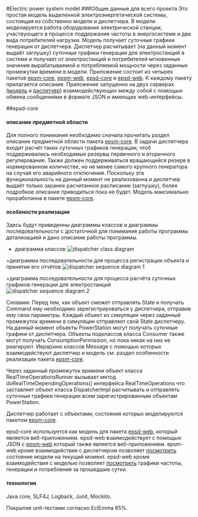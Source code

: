 #Electric power system model
###Общие данные для всего проекта
Это простая модель выделенной электроэнергетической системы, состоящая из собственно модели и диспетчера. В модели моделируется работа оборудования электрической станции, участвующего в процессе поддержания частоты в энергосистеме и два вида потребителей нагрузки. Модель получает суточные графики генерации от диспетчера. Диспетчер расчитывает (на данный момент выдаёт заглушку) суточные графики генерации для электростанций в системе и получает от электростанций и потребителей мгновенные значения вырабатываемой и потребляемой мощности через заданные промежутки времени в модели. Приложение состоит из четырех пакетов [epsm-core](https://github.com/epsm/epsm-core), [epsm-web](https://github.com/epsm/epsm-web), [epsd-core](https://github.com/epsm/epsd-core) и [epsd-web](https://github.com/epsm/epsd-web). К каждому пакету прилагается описание. Приложение запущенно на двух серверах ([модель](http://model-epsm.rhcloud.com/) и [диспетчер](http://dispatcher-epsm.rhcloud.com/app/history)) взаимодействующих между собой с помощью обмена сообщениями в формате JSON и имеющих web-интерфейсы.

##epsd-core
#### описание предметной области
Для полного понимания необходимо сначала прочитать раздел описание предметной области пакета [epsm-core](https://github.com/epsm/epsm-core). 
В задачи диспетчера входит расчёт таких суточных графиков генерации, чтоб поддерживались необходимые резервы первичного и вторичного регулирования. Также должен поддерживаться вращающийся резерв в нормированном количестве, но не менее самого крупного генератора на случай его аварийного отключения. Поскольку эта функциональность на данный момент не реализованна и диспетчер выдаёт только заранее расчитанное расписание (заглушку), более подробное описание приводиться пока не будет. Модель максимально проработанна в пакете [epsm-core](https://github.com/epsm/epsm-core).

#### особености реализации
Здесь будут приведенны диаграммы классов и диаграммы последовательности c достаточной для понимания работы программы детализацией и дано описание работы программы.

+ диаграмма классов
![dispatcher class diagram](https://cloud.githubusercontent.com/assets/16285736/12745887/662dc0c4-c9a4-11e5-92da-d79530c9506a.jpg)

+диаграмма последовательности для процесса регистрации объекта и принятия его отчётов
![dispatcher sequence diagram 1](https://cloud.githubusercontent.com/assets/16285736/12758883/174cc85e-c9e7-11e5-8b20-5fd6eae31508.jpg)

+диаграмма последовательности для процесса расчёта суточных графиков генерации для электростанций
![dispatcher sequence diagram 2](https://cloud.githubusercontent.com/assets/16285736/12745888/662eccee-c9a4-11e5-8f4d-afbbef1da775.jpg)

Словами: Перед тем, как объект сможет отправлять State и получать Command ему необходимо зарегистрироваться у диспетчера, отправив ему свои параметры. Каждый объект из симуляции через заданный промежуток времени в симуляции отправляет свой State диспетчеру. На данный момент объекты PowerStation могут получать суточные графики от диспетчера. Объекты подклассов класса Consumer также могут получать ConsumptionPermission, но пока никак на них не реагируют. Иерархию классов Message с помощью которых взаимодействуют диспетчер и модель см. раздел особенности реализации пакета [epsm-core](https://github.com/epsm/epsm-core).

Через заданный промежуток времени объект класса RealTimeOperationsRunner вызывает метод doRealTimeDependingOperations() интерфейса RealTimeOperations что заставляет объект класса DispatcherImpl расчитывать и отправлять суточные графики генерации всем зарегистрированным  объектам PowerStation.

Диспетчер работает с объектами, состояния которых моделируются пакетом [epsm-core](https://github.com/epsm/epsm-core).

epsd-core используется как модель для пакета [epsd-web](https://github.com/epsm/epsd-web), который является веб-приложением. epsd-web взаимодействует с помощью JSON с [epsm-web](https://github.com/epsm/epsm-web) который также является веб-приложением.
epsm-web кроме взаимодействия с диспетчером позволяет [посмотреть](http://model-epsm.rhcloud.com) состояние модели на текущий момент. epsd-web кроме взаимодействия с моделью позволяет [посмотреть](http://dispatcher-epsm.rhcloud.com/app/history) графики частоты, генерации и потребления за прошедшие сутки.

#### технологии
Java core, SLF4J, Logback, Junit, Mockito.

Покрытие unit-тестами согласно EclEmma 85%.